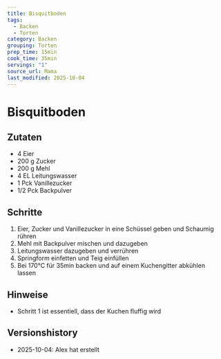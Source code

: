 ```yaml
---
title: Bisquitboden
tags:
  - Backen
  - Torten
category: Backen
grouping: Torten
prep_time: 15min
cook_time: 35min
servings: "1"
source_url: Mama
last_modified: 2025-10-04
---
```

# Bisquitboden

## Zutaten
- 4 Eier
- 200 g Zucker
- 200 g Mehl
- 4 EL Leitungswasser
- 1 Pck Vanillezucker
- 1/2 Pck Backpulver

## Schritte
1. Eier, Zucker und Vanillezucker in eine Schüssel geben und Schaumig rühren
2. Mehl mit Backpulver mischen und dazugeben
3. Leitungswasser dazugeben und verrühren
4. Springform einfetten und Teig einfüllen
5. Bei 170°C für 35min backen und auf einem Kuchengitter abkühlen lassen

## Hinweise
- Schritt 1 ist essentiell, dass der Kuchen fluffig wird

## Versionshistory
- 2025-10-04: Alex hat erstellt

  

<!-- Ende der Vorlage -->
<!-- MARKER FOR MAPPER SCRIPT -->